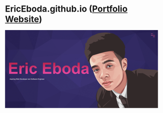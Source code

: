 # EricEboda.github.io ([Portfolio Website](https://ericeboda.github.io/))
![Cover Image](https://github.com/EricEboda/EricEboda.github.io/blob/master/images/readme.png?raw=true)
